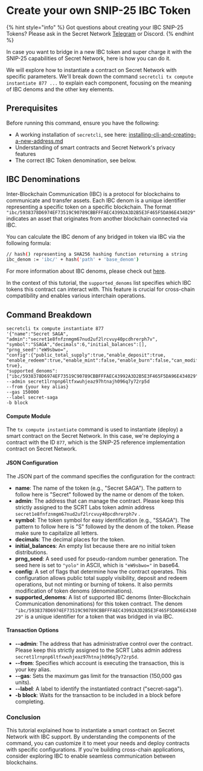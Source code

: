 # Create your own SNIP-25 IBC Token

{% hint style="info" %}
Got questions about creating your IBC SNIP-25 Tokens? Please ask in the Secret Network [Telegram](https://t.me/SCRTCommunity) or Discord.
{% endhint %}

In case you want to bridge in a new IBC token and super charge it with the SNIP-25 capabilities of Secret Network, here is how you can do it.

We will explore how to instantiate a contract on Secret Network with specific parameters. We'll break down the command `secretcli tx compute instantiate 877 ...` to explain each component, focusing on the meaning of IBC denoms and the other key elements.

## Prerequisites

Before running this command, ensure you have the following:

* A working installation of `secretcli`, see here: [installing-cli-and-creating-a-new-address.md](../../infrastructure/setting-up-a-node-validator/node-setup/installing-cli-and-creating-a-new-address.md "mention")
* Understanding of smart contracts and Secret Network's privacy features
* The correct IBC Token denomination, see below.

## IBC Denominations

Inter-Blockchain Communication (IBC) is a protocol for blockchains to communicate and transfer assets. Each IBC denom is a unique identifier representing a specific token on a specific blockchain. The format `"ibc/5938378D6974EF73519C90789CBBFFFAEC43992A3D2B5E3F465F5DA96E434029"` indicates an asset that originates from another blockchain connected via IBC.

You can calculate the IBC denom of any bridged in token via IBC via the following formula:

```bash
// hash() representing a SHA256 hashing function returning a string 
ibc_denom := 'ibc/' + hash('path' + 'base_denom')
```

For more information about IBC denoms, please check out [here](https://tutorials.cosmos.network/tutorials/6-ibc-dev/).

In the context of this tutorial, the `supported_denoms` list specifies which IBC tokens this contract can interact with. This feature is crucial for cross-chain compatibility and enables various interchain operations.

## Command Breakdown

```shell
secretcli tx compute instantiate 877 
'{"name":"Secret SAGA",
"admin":"secret1e8fnfznmgm67nud2uf2lrcvuy40pcdhrerph7v",
"symbol":"SSAGA","decimals":6,"initial_balances":[],
"prng_seed":"eW9sbwo=",
"config":{"public_total_supply":true,"enable_deposit":true,
"enable_redeem":true,"enable_mint":false,"enable_burn":false,"can_modify_denoms": true},
"supported_denoms":["ibc/5938378D6974EF73519C90789CBBFFFAEC43992A3D2B5E3F465F5DA96E434029"]}' 
--admin secret1lrnpnp6ltfxwuhjeaz97htnajh096q7y72rp5d 
--from {your key alias}  
--gas 150000 
--label secret-saga 
-b block
```

#### Compute Module

The `tx compute instantiate` command is used to instantiate (deploy) a smart contract on the Secret Network. In this case, we're deploying a contract with the ID `877`, which is the SNIP-25 reference implementation contract on Secret Network.

#### JSON Configuration

The JSON part of the command specifies the configuration for the contract:

* **name**: The name of the token (e.g., "Secret SAGA"). The pattern to follow here is "Secret" followed by the name or denom of the token.
* **admin**: The address that can manage the contract. Please keep this strictly assigned to the SCRT Labs token admin address `secret1e8fnfznmgm67nud2uf2lrcvuy40pcdhrerph7v` .
* **symbol**: The token symbol for easy identification (e.g., "SSAGA"). The pattern to follow here is "S" followed by the denom of the token. Please make sure to capitalize all letters.
* **decimals**: The decimal places for the token.
* **initial\_balances**: An empty list because there are no initial token distributions.
* **prng\_seed**: A seed used for pseudo-random number generation. The seed here is set to `"yolo"` in ASCII, which is `"eW9sbwo="` in base64.
* **config**: A set of flags that determine how the contract operates. This configuration allows public total supply visibility, deposit and redeem operations, but not minting or burning of tokens. It also permits modification of token denoms (denominations).
* **supported\_denoms**: A list of supported IBC denoms (Inter-Blockchain Communication denominations) for this token contract. The denom `"ibc/5938378D6974EF73519C90789CBBFFFAEC43992A3D2B5E3F465F5DA96E434029"` is a unique identifier for a token that was bridged in via IBC.

#### Transaction Options

* **--admin**: The address that has administrative control over the contract.  Please keep this strictly assigned to the SCRT Labs admin address `secret1lrnpnp6ltfxwuhjeaz97htnajh096q7y72rp5d`.
* **--from**: Specifies which account is executing the transaction, this is your key alias.
* **--gas**: Sets the maximum gas limit for the transaction (150,000 gas units).
* **--label**: A label to identify the instantiated contract ("secret-saga").
* **-b block**: Waits for the transaction to be included in a block before completing.

### Conclusion

This tutorial explained how to instantiate a smart contract on Secret Network with IBC support. By understanding the components of the command, you can customize it to meet your needs and deploy contracts with specific configurations. If you're building cross-chain applications, consider exploring IBC to enable seamless communication between blockchains.
